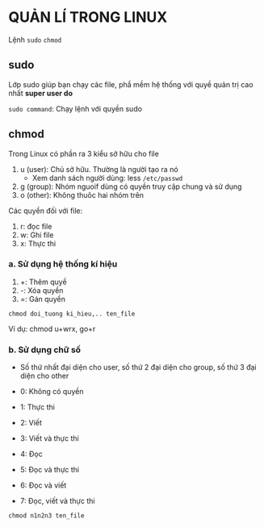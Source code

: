 # QUẢN LÍ TRONG LINUX 
Lệnh `sudo` `chmod` 
## sudo 
Lớp sudo giúp bạn chạy các file, phầ mềm hệ thống với quyề quản trị cao nhất **super user do** 

`sudo command`: Chạy lệnh với quyền sudo 
## chmod 
Trong Linux có phần ra 3 kiểu sở hữu cho file 
1. u (user): Chủ sở hữu. Thường là người tạo ra nó 
    - Xem danh sách người dùng: less `/etc/passwd `
2. g (group): Nhóm nguoif dùng có quyền truy cập chung và sử dụng 
3. o (other): Không thuôc hai nhóm trên 

Các quyền đối với file: 
1. r: đọc file 
2. w: Ghi file 
3. x: Thực thi 
### a. Sử dụng hệ thống kí hiệu 
1. +: Thêm quyề 
2. -: Xóa quyền 
3. =: Gán quyền 

`chmod doi_tuong ki_hieu,.. ten_file` 

Ví dụ: chmod u+wrx, go+r 

### b. Sử dụng chữ số 
- Số thứ nhất đại diện cho user, số thứ 2 đại diện cho group, số thứ 3 đại diện cho other 

- 0: Không có quyền
- 1: Thực thi
- 2: Viết
- 3: Viết và thực thi
- 4: Đọc
- 5: Đọc và thực thi
- 6: Đọc và viết
- 7: Đọc, viết và thực thi

`chmod n1n2n3 ten_file` 



